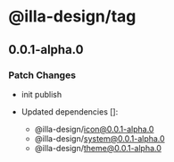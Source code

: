 # @illa-design/tag

## 0.0.1-alpha.0

### Patch Changes

- init publish

- Updated dependencies []:
  - @illa-design/icon@0.0.1-alpha.0
  - @illa-design/system@0.0.1-alpha.0
  - @illa-design/theme@0.0.1-alpha.0
